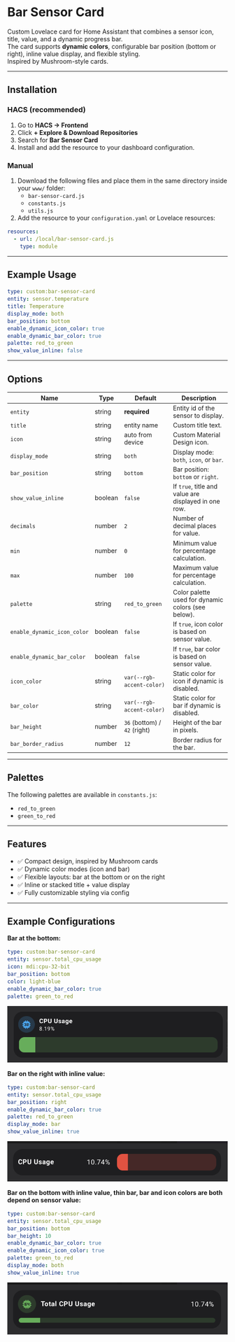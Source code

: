 # Bar Sensor Card

Custom Lovelace card for Home Assistant that combines a sensor icon, title, value, and a dynamic progress bar.  
The card supports **dynamic colors**, configurable bar position (bottom or right), inline value display, and flexible styling.  
Inspired by Mushroom-style cards.

---

## Installation

### HACS (recommended)
1. Go to **HACS → Frontend**
2. Click **+ Explore & Download Repositories**
3. Search for **Bar Sensor Card**
4. Install and add the resource to your dashboard configuration.

### Manual
1. Download the following files and place them in the same directory inside your `www/` folder:
   - `bar-sensor-card.js`
   - `constants.js`
   - `utils.js`
2. Add the resource to your `configuration.yaml` or Lovelace resources:

```yaml
resources:
  - url: /local/bar-sensor-card.js
    type: module
```

---

## Example Usage

```yaml
type: custom:bar-sensor-card
entity: sensor.temperature
title: Temperature
display_mode: both
bar_position: bottom
enable_dynamic_icon_color: true
enable_dynamic_bar_color: true
palette: red_to_green
show_value_inline: false
```

---

## Options

| Name                        | Type      | Default                   | Description                                                                 |
|-----------------------------|-----------|---------------------------|-----------------------------------------------------------------------------|
| `entity`                    | string    | **required**              | Entity id of the sensor to display.                                         |
| `title`                     | string    | entity name               | Custom title text.                                                          |
| `icon`                      | string    | auto from device          | Custom Material Design icon.                                                |
| `display_mode`              | string    | `both`                    | Display mode: `both`, `icon`, or `bar`.                                     |
| `bar_position`              | string    | `bottom`                  | Bar position: `bottom` or `right`.                                          |
| `show_value_inline`         | boolean   | `false`                   | If `true`, title and value are displayed in one row.                        |
| `decimals`                  | number    | `2`                       | Number of decimal places for value.                                         |
| `min`                       | number    | `0`                       | Minimum value for percentage calculation.                                   |
| `max`                       | number    | `100`                     | Maximum value for percentage calculation.                                   |
| `palette`                   | string    | `red_to_green`            | Color palette used for dynamic colors (see below).                          |
| `enable_dynamic_icon_color` | boolean   | `false`                   | If `true`, icon color is based on sensor value.                             |
| `enable_dynamic_bar_color`  | boolean   | `false`                   | If `true`, bar color is based on sensor value.                              |
| `icon_color`                | string    | `var(--rgb-accent-color)` | Static color for icon if dynamic is disabled.                               |
| `bar_color`                 | string    | `var(--rgb-accent-color)` | Static color for bar if dynamic is disabled.                                |
| `bar_height`                | number    | `36` (bottom) / `42` (right) | Height of the bar in pixels.                                             |
| `bar_border_radius`         | number    | `12`                      | Border radius for the bar.                                                  |

---

## Palettes

The following palettes are available in `constants.js`:

- `red_to_green`
- `green_to_red`

---

## Features
- ✅ Compact design, inspired by Mushroom cards  
- ✅ Dynamic color modes (icon and bar)  
- ✅ Flexible layouts: bar at the bottom or on the right  
- ✅ Inline or stacked title + value display  
- ✅ Fully customizable styling via config  

---

## Example Configurations

**Bar at the bottom:**

```yaml
type: custom:bar-sensor-card
entity: sensor.total_cpu_usage
icon: mdi:cpu-32-bit
bar_position: bottom
color: light-blue
enable_dynamic_bar_color: true
palette: green_to_red
```
![Example 4](images/example1.png)

**Bar on the right with inline value:**

```yaml
type: custom:bar-sensor-card
entity: sensor.total_cpu_usage
bar_position: right
enable_dynamic_bar_color: true
palette: red_to_green
display_mode: bar
show_value_inline: true
```
![Example 2](images/example2.png)

**Bar on the bottom with inline value, thin bar, bar and icon colors are both depend on sensor value:**
```yaml
type: custom:bar-sensor-card
entity: sensor.total_cpu_usage
bar_position: bottom
bar_height: 10
enable_dynamic_bar_color: true
enable_dynamic_icon_color: true
palette: green_to_red
display_mode: both
show_value_inline: true
```
![Example 3](images/example3.png)
